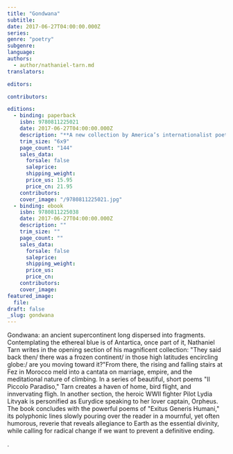 ```yaml
---
title: "Gondwana"
subtitle:
date: 2017-06-27T04:00:00.000Z
series:
genre: "poetry"
subgenre:
language:
authors:
  - author/nathaniel-tarn.md
translators:

editors:

contributors:

editions:
  - binding: paperback
    isbn: 9780811225021
    date: 2017-06-27T04:00:00.000Z
    description: "**A new collection by America’s internationalist poet—“a vision both original and universal” (Octavio Paz)** "
    trim_size: "6x9"
    page_count: "144"
    sales_data:
      forsale: false
      saleprice:
      shipping_weight:
      price_us: 15.95
      price_cn: 21.95
    contributors:
    cover_image: "/9780811225021.jpg"
  - binding: ebook
    isbn: 9780811225038
    date: 2017-06-27T04:00:00.000Z
    description: ""
    trim_size: ""
    page_count: ""
    sales_data:
      forsale: false
      saleprice:
      shipping_weight:
      price_us:
      price_cn:
    contributors:
    cover_image:
featured_image:
  file:
draft: false
_slug: gondwana
---
```


Gondwana: an ancient supercontinent long dispersed into fragments. Contemplating the ethereal blue is of Antartica, once part of it, Nathaniel Tarn writes in the opening section of his magnificent collection: "They said back then/ there was a frozen continent/ in those high latitudes encircling globe:/ are you moving toward it?"From there, the rising and falling stairs at Fez in Morocco meld into a cantata on marriage, empire, and the meditational nature of climbing. In a series of beautiful, short poems "Il Piccolo Paradiso," Tarn creates a haven of home, bird flight, and innvervating fligh. In another section, the heroic WWII fighter Pilot Lydia Litvyak is personified as Eurydice speaking to her lover captain, Orpheus. The book concludes with the powerful poems of "Exitus Generis Humani," its polyphonic lines slowly pouring over the reader in a mournful, yet often humorous, reverie that reveals allegiance to Earth as the essential divinity, while calling for radical change if we want to prevent a definitive ending.

.
